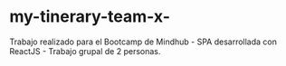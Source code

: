 # my-tinerary-team-x-
Trabajo realizado para el Bootcamp de Mindhub - SPA desarrollada con ReactJS - Trabajo grupal de 2 personas.
